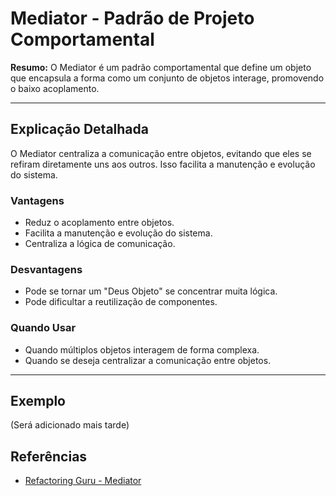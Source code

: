 # Mediator - Padrão de Projeto Comportamental

**Resumo:**
O Mediator é um padrão comportamental que define um objeto que encapsula a forma como um conjunto de objetos interage, promovendo o baixo acoplamento.

---

## Explicação Detalhada
O Mediator centraliza a comunicação entre objetos, evitando que eles se refiram diretamente uns aos outros. Isso facilita a manutenção e evolução do sistema.

### Vantagens
- Reduz o acoplamento entre objetos.
- Facilita a manutenção e evolução do sistema.
- Centraliza a lógica de comunicação.

### Desvantagens
- Pode se tornar um "Deus Objeto" se concentrar muita lógica.
- Pode dificultar a reutilização de componentes.

### Quando Usar
- Quando múltiplos objetos interagem de forma complexa.
- Quando se deseja centralizar a comunicação entre objetos.

---

## Exemplo
(Será adicionado mais tarde)

## Referências
- [Refactoring Guru - Mediator](https://refactoring.guru/pt-br/design-patterns/mediator)

